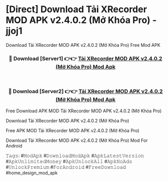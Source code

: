 # [Direct] Download Tải XRecorder MOD APK v2.4.0.2 (Mở Khóa Pro) - jjoj1
Download Tải XRecorder MOD APK v2.4.0.2 (Mở Khóa Pro) Free Mod APK

<div align="center">
<h3>🔴 Download [Server1] 👉👉 <a href="https://apk-comot.site?title=Tải_XRecorder_MOD_APK_v2.4.0.2_(Mở_Khóa_Pro)">Tải XRecorder MOD APK v2.4.0.2 (Mở Khóa Pro) Mod Apk</a></h3><br>

<h3>🔴 Download [Server2] 👉👉 <a href="https://apk-comot.site?title=Tải_XRecorder_MOD_APK_v2.4.0.2_(Mở_Khóa_Pro)">Tải XRecorder MOD APK v2.4.0.2 (Mở Khóa Pro) Mod Apk</a></h3>
</div>


Free Download APK MOD Tải XRecorder MOD APK v2.4.0.2 (Mở Khóa Pro)

Download Tải XRecorder MOD APK v2.4.0.2 (Mở Khóa Pro) 

Free APK MOD Tải XRecorder MOD APK v2.4.0.2 (Mở Khóa Pro) 

Download Tải XRecorder MOD APK v2.4.0.2 (Mở Khóa Pro) Mod For Android

𝚃𝚊𝚐𝚜: #𝙼𝚘𝚍𝙰𝚙𝚔 #𝙳𝚘𝚠𝚗𝚕𝚘𝚊𝚍𝙼𝚘𝚍𝙰𝚙𝚔 #𝙰𝚙𝚔𝙻𝚊𝚝𝚎𝚜𝚝𝚅𝚎𝚛𝚜𝚒𝚘𝚗 #𝙰𝚙𝚔𝚄𝚗𝚕𝚒𝚖𝚒𝚝𝚎𝚍𝙼𝚘𝚗𝚎𝚢 #𝙰𝚙𝚔𝚄𝚗𝚕𝚘𝚌𝚔𝙰𝚕𝚕 #𝙰𝚙𝚔𝙽𝚘𝙰𝚍𝚜 #𝚄𝚗𝚕𝚘𝚌𝚔𝙿𝚛𝚎𝚖𝚒𝚞𝚖 #𝙵𝚘𝚛𝙰𝚗𝚍𝚛𝚘𝚒𝚍 #𝙵𝚛𝚎𝚎𝙳𝚘𝚠𝚗𝚕𝚘𝚊𝚍 #home_design_mod_apk